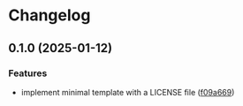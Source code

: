 # Changelog

## 0.1.0 (2025-01-12)


### Features

* implement minimal template with a LICENSE file ([f09a669](https://github.com/mihaly-farkas/vknglib-templates-copier/commit/f09a6692607ad3537fe9cce98f370541f9fde6f7))
